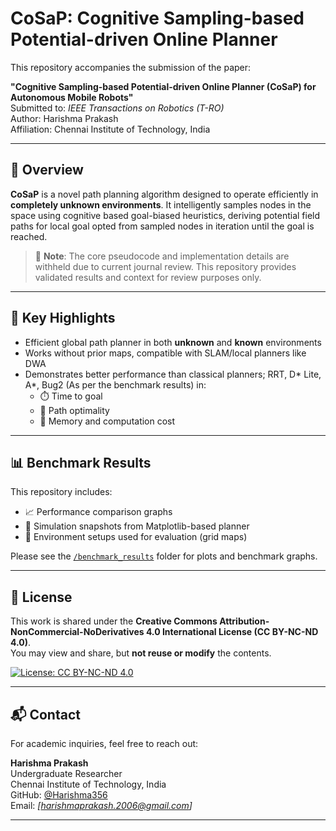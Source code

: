 # CoSaP: Cognitive Sampling-based Potential-driven Online Planner

This repository accompanies the submission of the paper:

**"Cognitive Sampling-based Potential-driven Online Planner (CoSaP) for Autonomous Mobile Robots"**  
Submitted to: *IEEE Transactions on Robotics (T-RO)*  
Author: Harishma Prakash  
Affiliation: Chennai Institute of Technology, India

---

## 🧭 Overview

**CoSaP** is a novel path planning algorithm designed to operate efficiently in **completely unknown environments**. It intelligently samples nodes in the space using cognitive based goal-biased heuristics, deriving potential field paths for local goal opted from sampled nodes in iteration until the goal is reached.

> 🚫 **Note**: The core pseudocode and implementation details are withheld due to current journal review. This repository provides validated results and context for review purposes only.

---

## 🎯 Key Highlights

- Efficient global path planner in both **unknown** and **known** environments
- Works without prior maps, compatible with SLAM/local planners like DWA
- Demonstrates better performance than classical planners; RRT, D* Lite, A*, Bug2 (As per the benchmark results) in:
  - ⏱️ Time to goal
  - 📏 Path optimality
  - 💾 Memory and computation cost

---

## 📊 Benchmark Results

This repository includes:

- 📈 Performance comparison graphs
- 🧪 Simulation snapshots from Matplotlib-based planner
- 🧮 Environment setups used for evaluation (grid maps)

Please see the [`/benchmark_results`](./benchmark_results) folder for plots and benchmark graphs.

---

## 🔐 License

This work is shared under the **Creative Commons Attribution-NonCommercial-NoDerivatives 4.0 International License (CC BY-NC-ND 4.0)**.  
You may view and share, but **not reuse or modify** the contents.

[![License: CC BY-NC-ND 4.0](https://licensebuttons.net/l/by-nc-nd/4.0/88x31.png)](https://creativecommons.org/licenses/by-nc-nd/4.0/)

---


## 📬 Contact

For academic inquiries, feel free to reach out:

**Harishma Prakash**  
Undergraduate Researcher  
Chennai Institute of Technology, India  
GitHub: [@Harishma356](https://github.com/Harishma356)  
Email: *[harishmaprakash.2006@gmail.com]*

---

